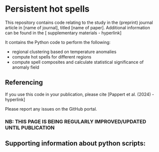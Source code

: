 # Persistent hot spells

This repository contains code relating to the study in the (preprint) journal article in [name of journal], titled [name of paper]. Additional information can be found in the [ supplementary materials - hyperlink]

It contains the Python code to perform the following:

* regional clustering based on temperature anomalies
* compute hot spells for different regions
* compute spell composites and calculate statistical significance of anomaly field

## Referencing
If you use this code in your publication, please cite [Pappert et al. (2024) - hyperlink]

Please report any issues on the GitHub portal.
 
 
### NB: THIS PAGE IS BEING REGULARLY IMPROVED/UPDATED UNTIL PUBLICATION


## Supporting information about python scripts:
